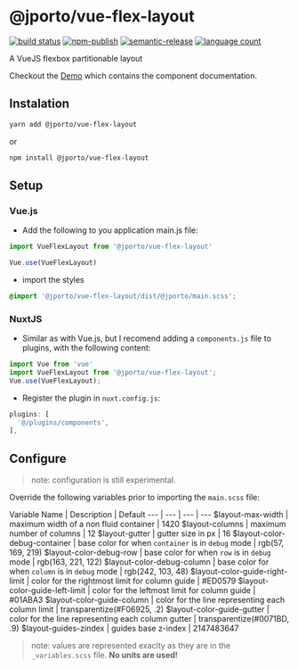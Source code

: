 # @jporto/vue-flex-layout

[![build status](https://img.shields.io/gitlab/pipeline/porto/vue-flex-layout/master.svg)](https://gitlab.com/porto/vue-flex-layout.git)
[![npm-publish](https://img.shields.io/npm/dm/@jporto/vue-flex-layout.svg)](https://www.npmjs.com/package/@jporto/vue-flex-layout)
[![semantic-release](https://img.shields.io/badge/%20%20%F0%9F%93%A6%F0%9F%9A%80-semantic--release-e10079.svg)](https://github.com/semantic-release/semantic-release)
[![language count](https://img.shields.io/github/languages/count/joseporto/vue-flex-layout.svg)](https://gitlab.com/porto/vue-flex-layout/-/graphs/master/charts)

A VueJS flexbox partitionable layout

Checkout the [Demo](https://porto.gitlab.io/vue-flex-layout/) which contains the component documentation.

## Instalation

```bash
yarn add @jporto/vue-flex-layout
```

or

```bash
npm install @jporto/vue-flex-layout
```

## Setup

### Vue.js

- Add the following to you application main.js file:

```js
import VueFlexLayout from '@jporto/vue-flex-layout'

Vue.use(VueFlexLayout)
```

- import the styles

```scss
@import '@jporto/vue-flex-layout/dist/@jporto/main.scss';
```

### NuxtJS

- Similar as with Vue.js, but I recomend adding a `components.js` file to plugins, with the following content:
  
```js
import Vue from 'vue'
import VueFlexLayout from '@jporto/vue-flex-layout';
Vue.use(VueFlexLayout);
```

- Register the plugin in `nuxt.config.js`:

```js
plugins: [
  '@/plugins/components',
],
```

## Configure

> note: configuration is still experimental.

Override the following variables prior to importing the `main.scss` file:

Variable Name | Description | Default
--- | --- | --- | ---
$layout-max-width | maximum width of a non fluid container | 1420
$layout-columns | maximum number of columns | 12
$layout-gutter | gutter size in px | 16
$layout-color-debug-container | base color for when `container` is in `debug` mode | rgb(57, 169, 219)
$layout-color-debug-row | base color for when `row` is in `debug` mode | rgb(163, 221, 122)
$layout-color-debug-column | base color for when `column` is in `debug` mode | rgb(242, 103, 48)
$layout-color-guide-right-limit | color for the rightmost limit for column guide | #ED0579
$layout-color-guide-left-limit | color for the leftmost limit for column guide | #01ABA3
$layout-color-guide-column | color for the line representing each column limit | transparentize(#F06925, .2)
$layout-color-guide-gutter | color for the line representing each column gutter | transparentize(#0071BD, .9)
$layout-guides-zindex | guides base z-index | 2147483647

> note: values are represented exaclty as they are in the `_variables.scss` file. **No units are used!**
